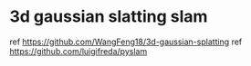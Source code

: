 # 3d gaussian slatting slam

ref https://github.com/WangFeng18/3d-gaussian-splatting
ref https://github.com/luigifreda/pyslam